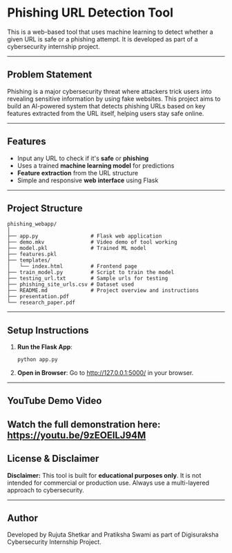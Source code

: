 # Phishing URL Detection Tool

This is a web-based tool that uses machine learning to detect whether a given URL is safe or a phishing attempt. It is developed as part of a cybersecurity internship project.

---

## Problem Statement

Phishing is a major cybersecurity threat where attackers trick users into revealing sensitive information by using fake websites. This project aims to build an AI-powered system that detects phishing URLs based on key features extracted from the URL itself, helping users stay safe online.

---

## Features

- Input any URL to check if it's **safe** or **phishing**
- Uses a trained **machine learning model** for predictions
- **Feature extraction** from the URL structure
- Simple and responsive **web interface** using Flask

---

## Project Structure

```
phishing_webapp/
│
├── app.py                 # Flask web application
├── demo.mkv               # Video demo of tool working 
├── model.pkl              # Trained ML model
├── features.pkl              
├── templates/
│   └── index.html         # Frontend page
├── train_model.py         # Script to train the model  
├── testing_url.txt        # Sample urls for testing
├── phishing_site_urls.csv # Dataset used 
├── README.md              # Project overview and instructions
├── presentation.pdf       
└── research_paper.pdf 
```

---

## Setup Instructions

1. **Run the Flask App**:
    ```bash
    python app.py
    ```

2. **Open in Browser**:
    Go to http://127.0.0.1:5000/ in your browser.

---

## YouTube Demo Video

Watch the full demonstration here:  
https://youtu.be/9zEOElLJ94M
---

## License & Disclaimer
 
**Disclaimer:** This tool is built for **educational purposes only**. It is not intended for commercial or production use. Always use a multi-layered approach to cybersecurity.

---

## Author

Developed by Rujuta Shetkar and Pratiksha Swami as part of Digisuraksha Cybersecurity Internship Project.
